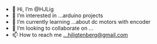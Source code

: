 - 👋 Hi, I’m @HJLig
- 👀 I’m interested in ...arduino projects
- 🌱 I’m currently learning ...about dc motors with encoder
- 💞️ I’m looking to collaborate on ...
- 📫 How to reach me ...hjligtenberg@gmail.com

<!---
HJLig/HJLig is a ✨ special ✨ repository because 🌱 I’m currently learning ...` (this file) appears on your GitHub profile.
You can click the Preview link to take a look at your changes.
--->
